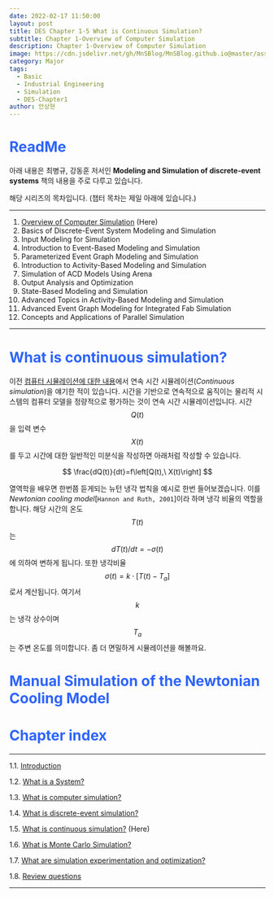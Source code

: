 ```yaml
---
date: 2022-02-17 11:50:00
layout: post
title: DES Chapter 1-5 What is Continuous Simulation?
subtitle: Chapter 1-Overview of Computer Simulation
description: Chapter 1-Overview of Computer Simulation
image: https://cdn.jsdelivr.net/gh/MnSBlog/MnSBlog.github.io@master/assets/img/blog-image.png
category: Major
tags:
  - Basic
  - Industrial Engineering
  - Simulation
  - DES-Chapter1
author: 안상현
---
```




# <span style="color:#2E64FE">ReadMe</span>

 아래 내용은 최병규, 강동훈 저서인 **Modeling and Simulation of discrete-event systems**  책의 내용을 주로 다루고 있습니다. 

 해당 시리즈의 목차입니다. (챕터 목차는 제일 아래에 있습니다.)

---

1. [Overview of Computer Simulation](https://mnsblog.github.io/MJ-SM-Chp1-1Intro/) (Here)
2. Basics of Discrete-Event System Modeling and Simulation
3. Input Modeling for Simulation
4. Introduction to Event-Based Modeling and Simulation
5. Parameterized Event Graph Modeling and Simulation
6. Introduction to Activity-Based Modeling and Simulation
7. Simulation of ACD Models Using Arena
8. Output Analysis and Optimization
9. State-Based Modeling and Simulation
10. Advanced Topics in Activity-Based Modeling and Simulation
11. Advanced Event Graph Modeling for Integrated Fab Simulation
12. Concepts and Applications of Parallel Simulation

---

# <span style="color:#2E64FE">What is continuous simulation?</span>

 이전 [컴퓨터 시뮬레이션에 대한 내용](https://mnsblog.github.io/MJ-SM-Chp1-3/)에서 연속 시간 시뮬레이션(*Continuous simulation*)을 얘기한 적이 있습니다. 시간을 기반으로 연속적으로 움직이는 물리적 시스템의 컴퓨터 모델을 정량적으로 평가하는 것이 연속 시간 시뮬레이션입니다. 시간 
$$
Q(t)
$$
을 입력 변수 
$$
X(t)
$$
를 두고 시간에 대한 일반적인 미분식을 작성하면 아래처럼 작성할 수 있습니다.


$$
\frac{dQ(t)}{dt}=f\left[Q(t),\ X(t)\right]
$$


 열역학을 배우면 한번쯤 듣게되는 뉴턴 냉각 법칙을 예시로 한번 들어보겠습니다. 이를 *Newtonian cooling model*[`Hannon and Ruth, 2001`]이라 하며 냉각 비율의 역할을 합니다. 해당 시간의 온도 
$$
T(t)
$$
는 
$$
dT(t)/dt=-\sigma(t)
$$
에 의하여 변하게 됩니다. 또한 냉각비율 
$$
\sigma(t)=k\cdot\left[T(t)-T_a\right]
$$
로서 계산됩니다. 여기서 
$$
k
$$
는 냉각 상수이며 
$$
T_a
$$
는 주변 온도를 의미합니다. 좀 더 면밀하게 시뮬레이션을 해볼까요.

# <span style="color:#2E64FE">Manual Simulation of the Newtonian Cooling Model</span>

# <span style="color:#2E64FE">Chapter index</span>

---

1.1. [Introduction](https://mnsblog.github.io/MJ-SM-Chp1-1/) 

1.2. [What is a System?](https://mnsblog.github.io/MJ-SM-Chp1-2/) 

1.3. [What is computer simulation?](https://mnsblog.github.io/MJ-SM-Chp1-3/)

1.4. [What is discrete-event simulation?](https://mnsblog.github.io/MJ-SM-Chp1-4/)

1.5. [What is continuous simulation?](https://mnsblog.github.io/MJ-SM-Chp1-5/) (Here)

1.6. [What is Monte Carlo Simulation?](https://mnsblog.github.io/MJ-SM-Chp1-6/)

1.7. [What are simulation experimentation and optimization?](https://mnsblog.github.io/MJ-SM-Chp1-7/)

1.8. [Review questions](https://mnsblog.github.io/MJ-SM-Chp1-8/)

---

